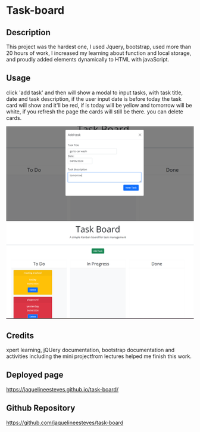 # Task-board

## Description

This project was the hardest one, I used Jquery, bootstrap, used  more than 20 hours of work, I increased my learning about function and local storage, and proudly added elements dynamically to HTML  with javaScript.

## Usage
click 'add task' and then will show a modal to input tasks, with task title, date and task description, if the user input date is before today the task card will show and it'll be red, if is today will be yellow and tomorrow will be white, if you refresh the page the cards will still be there. you can delete cards.

![task modal](assets/images/Screenshot1.png)
![coloured cards](assets/images/Screenshot2.png)
 

## Credits
xpert learning, jQUery documentation, bootstrap documentation and activities  including the mini projectfrom lectures helped me finish this work.

## Deployed page

https://jaquelineesteves.github.io/task-board/


## Github Repository

https://github.com/jaquelineesteves/task-board
